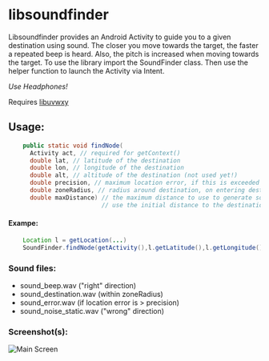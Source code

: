 libsoundfinder
==============

Libsoundfinder provides an Android Activity to guide you to a given destination using sound.
The closer you move towards the target, the faster a repeated beep is heard. Also, the pitch is increased when moving towards the target.
To use the library import the SoundFinder class. Then use the helper function to launch the Activity via Intent.

*Use Headphones!*

Requires [libuvwxy](https://github.com/uvwxy/libuvwxy)

Usage:
------
```java
    public static void findNode(
      Activity act, // required for getContext()
      double lat, // latitude of the destination
      double lon, // longitude of the destination
      double alt, // altitude of the destination (not used yet!)
      double precision, // maximum location error, if this is exceeded a warning sound is heard
      double zoneRadius, // radius around destination, on entering destination, target sound is played
      double maxDistance) // the maximum distance to use to generate sounds.
                          // use the initial distance to the destination
```
#### Exampe:
```java
    Location l = getLocation(...)
    SoundFinder.findNode(getActivity(),l.getLatitude(),l.getLongitude(), l.getAltitude(), 25, 15, dist);
```

### Sound files:
  - sound_beep.wav ("right" direction)
  - sound_destination.wav (within zoneRadius)
  - sound_error.wav (if location error is > precision)
  - sound_noise_static.wav ("wrong" direction)

### Screenshot(s):

![Main Screen](https://raw.github.com/uvwxy/libsoundfinder/master/screens/screenshot0.png "Main Screen")
